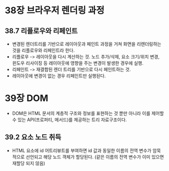# 38장 브라우저 렌더링 과정

## 38.7 리플로우와 리페인트

- 변경된 렌더트리를 기반으로 레이아웃과 페인트 과정을 거쳐 화면을 리렌더링하는 것을 리플로우와 리페인트라 한다.
- 리플로우 -> 레이아웃을 다시 계산하는 것. 노드 추가/삭제, 요소 크기/위치 변경, 윈도우 리사이징 등 레이아웃에 영향을 주는 변경이 발생한 경우에 실행.
- 리페인트 -> 재결합된 렌더 트리를 기반으로 다시 페인트하는 것.
- 레이아웃에 변경이 없는 경우 리페인트만 실행된다.

# 39장 DOM

- DOM은 HTML 문서의 계층적 구조와 정보를 표현하는 것 뿐만 아니라 이를 제어할 수 있는 API(프로퍼티, 메서드)를 제공하는 트리 자료구조이다.

## 39.2 요소 노드 취득

- HTML 요소에 id 어트리뷰트를 부여하면 id 값과 동일한 이름의 전역 변수가 암묵적으로 선언되고 해당 노드 객체가 할당된다. (같은 이름의 전역 변수가 이미 있으면 재할당 되지 않음)
